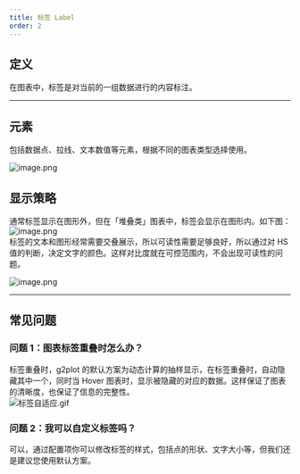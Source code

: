 ```yaml
---
title: 标签 Label
order: 2
---
```


## 定义

在图表中，标签是对当前的一组数据进行的内容标注。

---

## 元素

包括数据点、拉线、文本数值等元素，根据不同的图表类型选择使用。

![image.png](https://gw.alipayobjects.com/mdn/rms_a8a5bf/afts/img/A*48m4QpCnyp8AAAAAAAAAAAAAARQnAQ#align=left&display=inline&height=309&name=image.png&originHeight=618&originWidth=2190&size=85460&status=done&width=1095)

## 显示策略

通常标签显示在图形外，但在「堆叠类」图表中，标签会显示在图形内。如下图：<br />![image.png](https://gw.alipayobjects.com/mdn/rms_a8a5bf/afts/img/A*_mkHQKT8bogAAAAAAAAAAAAAARQnAQ#align=left&display=inline&height=262&name=image.png&originHeight=716&originWidth=1030&size=51288&status=done&width=377)<br />标签的文本和图形经常需要交叠展示，所以可读性需要足够良好，所以通过对 HS 值的判断，决定文字的颜色。这样对比度就在可控范围内，不会出现可读性的问题。

![image.png](https://gw.alipayobjects.com/mdn/rms_a8a5bf/afts/img/A*yTziRrxxIgwAAAAAAAAAAAAAARQnAQ#align=left&display=inline&height=318&name=image.png&originHeight=636&originWidth=500&size=44263&status=done&width=250)

---

## 常见问题

### 问题 1：图表标签重叠时怎么办？

标签重叠时，g2plot 的默认方案为动态计算的抽样显示，在标签重叠时，自动隐藏其中一个，同时当 Hover 图表时，显示被隐藏的对应的数据。这样保证了图表的清晰度，也保证了信息的完整性。<br />![标签自适应.gif](https://gw.alipayobjects.com/mdn/rms_a8a5bf/afts/img/A*yxjZRbvQ7j0AAAAAAAAAAAAAARQnAQ#align=left&display=inline&height=250&name=%E6%A0%87%E7%AD%BE%E8%87%AA%E9%80%82%E5%BA%94.gif&originHeight=797&originWidth=825&size=935159&status=done&width=259)

### 问题 2：我可以自定义标签吗？

可以，通过配置项你可以修改标签的样式，包括点的形状、文字大小等，但我们还是建议您使用默认方案。
